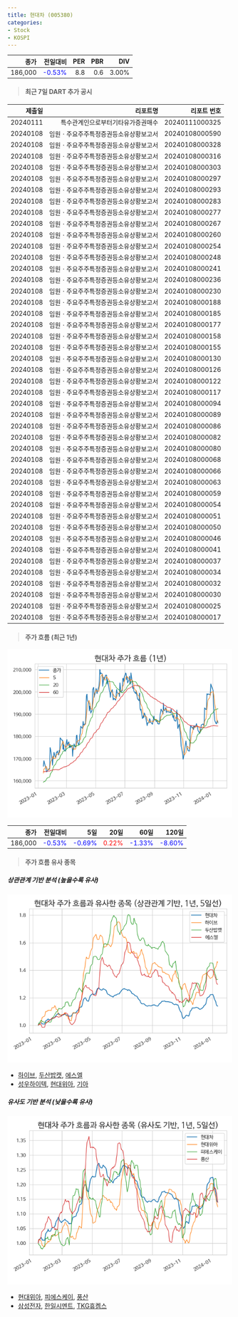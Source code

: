 ```yaml
---
title: 현대차 (005380)
categories:
- Stock
- KOSPI
---
```


|종가|전일대비|PER|PBR|DIV|
|---:|-------:|--:|--:|--:|
|186,000|<span style="color: blue">-0.53%</span>|8.8|0.6|3.00%|

<!-- more -->

> #### 최근 7일 DART 추가 공시

|제출일|리포트명|리포트 번호|
|-----:|-------:|----------:|
|20240111|특수관계인으로부터기타유가증권매수|20240111000325|
|20240108|임원ㆍ주요주주특정증권등소유상황보고서|20240108000590|
|20240108|임원ㆍ주요주주특정증권등소유상황보고서|20240108000328|
|20240108|임원ㆍ주요주주특정증권등소유상황보고서|20240108000316|
|20240108|임원ㆍ주요주주특정증권등소유상황보고서|20240108000303|
|20240108|임원ㆍ주요주주특정증권등소유상황보고서|20240108000297|
|20240108|임원ㆍ주요주주특정증권등소유상황보고서|20240108000293|
|20240108|임원ㆍ주요주주특정증권등소유상황보고서|20240108000283|
|20240108|임원ㆍ주요주주특정증권등소유상황보고서|20240108000277|
|20240108|임원ㆍ주요주주특정증권등소유상황보고서|20240108000267|
|20240108|임원ㆍ주요주주특정증권등소유상황보고서|20240108000260|
|20240108|임원ㆍ주요주주특정증권등소유상황보고서|20240108000254|
|20240108|임원ㆍ주요주주특정증권등소유상황보고서|20240108000248|
|20240108|임원ㆍ주요주주특정증권등소유상황보고서|20240108000241|
|20240108|임원ㆍ주요주주특정증권등소유상황보고서|20240108000236|
|20240108|임원ㆍ주요주주특정증권등소유상황보고서|20240108000230|
|20240108|임원ㆍ주요주주특정증권등소유상황보고서|20240108000188|
|20240108|임원ㆍ주요주주특정증권등소유상황보고서|20240108000185|
|20240108|임원ㆍ주요주주특정증권등소유상황보고서|20240108000177|
|20240108|임원ㆍ주요주주특정증권등소유상황보고서|20240108000158|
|20240108|임원ㆍ주요주주특정증권등소유상황보고서|20240108000155|
|20240108|임원ㆍ주요주주특정증권등소유상황보고서|20240108000130|
|20240108|임원ㆍ주요주주특정증권등소유상황보고서|20240108000126|
|20240108|임원ㆍ주요주주특정증권등소유상황보고서|20240108000122|
|20240108|임원ㆍ주요주주특정증권등소유상황보고서|20240108000117|
|20240108|임원ㆍ주요주주특정증권등소유상황보고서|20240108000094|
|20240108|임원ㆍ주요주주특정증권등소유상황보고서|20240108000089|
|20240108|임원ㆍ주요주주특정증권등소유상황보고서|20240108000086|
|20240108|임원ㆍ주요주주특정증권등소유상황보고서|20240108000082|
|20240108|임원ㆍ주요주주특정증권등소유상황보고서|20240108000080|
|20240108|임원ㆍ주요주주특정증권등소유상황보고서|20240108000068|
|20240108|임원ㆍ주요주주특정증권등소유상황보고서|20240108000066|
|20240108|임원ㆍ주요주주특정증권등소유상황보고서|20240108000063|
|20240108|임원ㆍ주요주주특정증권등소유상황보고서|20240108000059|
|20240108|임원ㆍ주요주주특정증권등소유상황보고서|20240108000054|
|20240108|임원ㆍ주요주주특정증권등소유상황보고서|20240108000051|
|20240108|임원ㆍ주요주주특정증권등소유상황보고서|20240108000050|
|20240108|임원ㆍ주요주주특정증권등소유상황보고서|20240108000046|
|20240108|임원ㆍ주요주주특정증권등소유상황보고서|20240108000041|
|20240108|임원ㆍ주요주주특정증권등소유상황보고서|20240108000037|
|20240108|임원ㆍ주요주주특정증권등소유상황보고서|20240108000034|
|20240108|임원ㆍ주요주주특정증권등소유상황보고서|20240108000032|
|20240108|임원ㆍ주요주주특정증권등소유상황보고서|20240108000030|
|20240108|임원ㆍ주요주주특정증권등소유상황보고서|20240108000025|
|20240108|임원ㆍ주요주주특정증권등소유상황보고서|20240108000017|

> #### 주가 흐름 (최근 1년)

![005380](/assets/images/stock/005380.png)

|종가|전일대비|5일|20일|60일|120일|
|---:|-------:|--:|---:|---:|----:|
|186,000|<span style="color: blue">-0.53%</span>|<span style="color: blue">-0.69%</span>|<span style="color: red">0.22%</span>|<span style="color: blue">-1.33%</span>|<span style="color: blue">-8.60%</span>|

> #### 주가 흐름 유사 종목

##### 상관관계 기반 분석 (높을수록 유사)
![005380](/assets/images/stock/005380_corr.png)
- [하이브](/352820/), [두산밥캣](/241560/), [에스엘](/005850/)
- [성우하이텍](/015750/), [현대위아](/011210/), [기아](/000270/)

##### 유사도 기반 분석 (낮을수록 유사)	
![005380](/assets/images/stock/005380_sim.png)
- [현대위아](/011210/), [피에스케이](/319660/), [풍산](/103140/)
- [삼성전자](/005930/), [한일시멘트](/300720/), [TKG휴켐스](/069260/)
